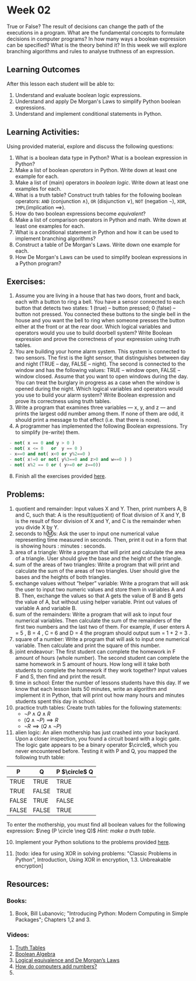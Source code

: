 # Week 02

True or False? The result of decisions can change the path of the executions in a program. What are the fundamental concepts to formulate decisions in computer programs? In how many ways a boolean expression can be specified? What is the theory behind it? In this week we will explore branching algorithms and rules to analyse truthness of an expression.

## Learning Outcomes

After this lesson each student will be able to:

1. Understand and evaluate boolean logic expressions.
2. Understand and apply De Morgan's Laws to simplify Python boolean expressions.
3. Understand and implement conditional statements in Python.

## Learning Activities:

Using provided material, explore and discuss the following questions:

1. What is a boolean data type in Python? What is a boolean expression in Python? 
2. Make a list of boolean *operators* in Python. Write down at least one example for each.
3. Make a list of (main) operators in *boolean logic*. Write down at least one examples for each.
4. What is a truth table? Construct truth tables for the following boolean operators: `AND` (conjunction $\wedge$), `OR` (disjunction $\vee$), `NOT` (negation $\neg$), `XOR`, `IMPL`(implication $\implies$).
5. How do two boolean expressions become *equivalent*? 
6. Make a list of comparison operators in Python and math. Write down at least one examples for each.
7. What is a conditional statement in Python and how it can be used to implement branching algorithms?
8. Construct a table of De Morgan's Laws. Write down one example for each. 
9. How De Morgan's Laws can be used to simplify boolean expressions in a Python program?



## Exercises:

1. Assume you are living in a house that has two doors, front and back, each with a button to ring a bell. You have a sensor connected to each button that detects two states: 1 (true) – button pressed; 0 (false) – button not pressed. You connected these buttons to the single bell in the house and you want the bell to ring when someone presses the button either at the front or at the rear door. Which logical variables and operators would you use to build doorbell system? Write Boolean expression and prove the correctness of your expression using truth tables.
2. You are building your home alarm system. This system is connected to two sensors. The first is the light sensor, that distinguishes between day and night (TRUE – day, FALSE – night). The second is connected to the window and has the following values: TRUE – window open, FALSE – window closed. Assume that you want to open windows during the day. You can treat the burglary in progress as a case when the window is opened during the night. Which logical variables and operators would you use to build your alarm system? Write Boolean expression and prove its correctness using truth tables.
3. Write a program that examines three variables — x, y, and z — and prints the largest odd number among them. If none of them are odd, it should print a message to that effect (i.e. that there is none).
4. A programmer has implemented the following Boolean expressions. Try to simplify (re-write) them.

``` Python
 - not( x == 0 and y > 0 )
 - not( x <= 0   or  y == 0 )
 - x==0 and not( x<0 or y%2==0 )
 - not( x!=0 or not( y%3==0 and z>0 and w==0 ) )
 - not( x%2 == 0 or ( y>=0 or z==0))
```




8. Finish all the exercises provided [here](https://github.com/afshinamighi/Courses/blob/main/basecamp/week02/inf-bc-w02-python.md).


## Problems:

1. quotient and remainder: Input values X and Y. Then, print numbers A, B and C, such that: A is the result(quotient) of float division of X and Y, B is the result of floor division of X and Y, and C is the remainder when you divide X by Y.
2. seconds to h:m:s: Ask the user to input one numerical value representing time measured in seconds. Then, print it out in a form that is showing hours : minutes : seconds.
3. area of a triangle: Write a program that will print and calculate the area of a triangle. User should give the base and the height of the triangle.
4. sum of the areas of two triangles: Write a program that will print and calculate the sum of the areas of two triangles. User should give the bases and the heights of both triangles.
5. exchange values without “helper” variable: Write a program that will ask the user to input two numeric values and store them in variables A and B. Then, exchange the values so that A gets the value of B and B gets the value of A, but without using helper variable. Print out values of variable A and variable B.
6. sum of the remainders: Write a program that will ask to input four numerical variables. Then calculate the sum of the remainders of the first two numbers and the last two of them. For example, if user enters A = 5 , B = 4 , C = 6 and D = 4 the program should output sum = 1 + 2 = 3 .
7. square of a number: Write a program that will ask to input one numerical variable. Then calculate and print the square of this number.
8. joint endeavour: The first student can complete the homework in F amount of hours (whole number). The second student can complete the same homework in S amount of hours. How long will it take both students to complete the homework if they work together? Input values F and S, then find and print the result.
9. time in school: Enter the number of lessons students have this day. If we know that each lesson lasts 50 minutes, write an algorithm and implement it in Python, that will print out how many hours and minutes students spent this day in school.
10. practice truth tables: Create truth tables for the following statements: 
	- $\neg P \wedge Q \wedge R$
	- $(Q \wedge \neg P) \implies R$
	- $\neg R \implies (Q \wedge \neg P)$
11. alien logic: An alien mothership has just crashed into your backyard. Upon a closer inspection, you found a circuit board with a logic gate. The logic gate appears to be a binary operator $\circle$, which you never encountered before. Testing it with P and Q, you mapped the following truth table:

|P | Q | 	P $\circle$ Q |
|--|--|--|
|TRUE	| TRUE| 	TRUE |
|TRUE	|FALSE	|TRUE|
|FALSE	|TRUE|FALSE|
|FALSE|FALSE|TRUE|

To enter the mothership, you must find all boolean values for the following expression: $\neg (P \circle \neg Q)$
*Hint: make a truth table*.

10. Implement your Python solutions to the problems provided [here](https://github.com/afshinamighi/Courses/blob/main/basecamp/week02/inf-bc-w02-python.md).

1. [todo: idea for using XOR in solving problems: "Classic Problems in Python", Introduction, Using XOR in encryption, 1.3. Unbreakable encryption]


## Resources:
### Books:
1. Book, Bill Lubanovic; "Introducing Python: Modern Computing in Simple Packages"; Chapters 1,2 and 3.

### Videos:
1. [Truth Tables](https://www.youtube.com/watch?v=VCEYeB3bRW0)
2. [Boolean Algebra](https://www.youtube.com/watch?v=Hby4mlpSNxo)
3. [Logical equivalence and De Morgan’s Laws](https://www.youtube.com/watch?v=93CxSLi89Ok)
4. [How do computers add numbers?](https://www.youtube.com/watch?v=VBDoT8o4q00)
3. 
